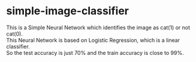 # simple-image-classifier
This is a Simple Neural Network which identifies the image as cat(1) or not cat(0).<br>
This Neural Network is based on Logistic Regression, which is a linear classifier.<br>
So the test accuracy is just 70% and the train accuracy is close to 99%.
